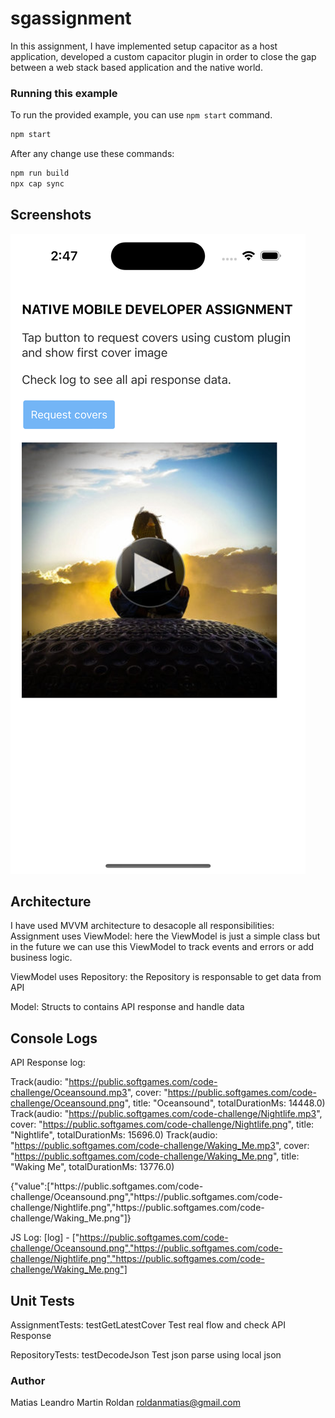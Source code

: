 # sgassignment

In this assignment, I have implemented setup capacitor as a host application, developed a custom capacitor plugin in order to close the gap between a web stack based application and the native world. 

### Running this example

To run the provided example, you can use `npm start` command.

```bash
npm start
```

After any change use these commands:

```bash
npm run build
npx cap sync
```

## Screenshots

![App Screenshot](https://github.com/roldanmatias/sgchallenge/blob/main/screenshots/screenshot1.png)

## Architecture

I have used MVVM architecture to desacople all responsibilities:
Assignment uses ViewModel: here the ViewModel is just a simple class but in the future we can use this ViewModel to track events and errors or add business logic.

ViewModel uses Repository: the Repository is responsable to get data from API

Model:
Structs to contains API response and handle data

## Console Logs

API Response log:

Track(audio: "https://public.softgames.com/code-challenge/Oceansound.mp3", cover: "https://public.softgames.com/code-challenge/Oceansound.png", title: "Oceansound", totalDurationMs: 14448.0)
Track(audio: "https://public.softgames.com/code-challenge/Nightlife.mp3", cover: "https://public.softgames.com/code-challenge/Nightlife.png", title: "Nightlife", totalDurationMs: 15696.0)
Track(audio: "https://public.softgames.com/code-challenge/Waking_Me.mp3", cover: "https://public.softgames.com/code-challenge/Waking_Me.png", title: "Waking Me", totalDurationMs: 13776.0)

{"value":["https:\/\/public.softgames.com\/code-challenge\/Oceansound.png","https:\/\/public.softgames.com\/code-challenge\/Nightlife.png","https:\/\/public.softgames.com\/code-challenge\/Waking_Me.png"]}

JS Log:
[log] - ["https://public.softgames.com/code-challenge/Oceansound.png","https://public.softgames.com/code-challenge/Nightlife.png","https://public.softgames.com/code-challenge/Waking_Me.png"]


## Unit Tests

AssignmentTests: testGetLatestCover
Test real flow and check API Response

RepositoryTests: testDecodeJson
Test json parse using local json


### Author

Matias Leandro Martin Roldan
roldanmatias@gmail.com
